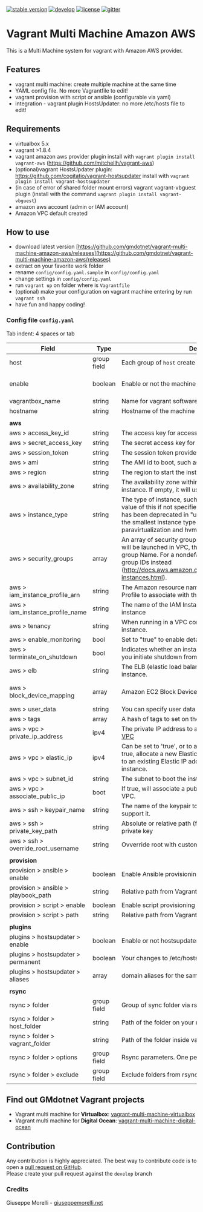 [![stable version](https://img.shields.io/badge/stable%20version-1.0.0-green.svg?style=flat-square)](https://github.com/gmdotnet/vagrant-multi-machine-amazon-aws/releases/tag/1.0.0)
[![develop](https://img.shields.io/badge/beta%20version-branch%20develop-oran.svg?style=flat-square)](https://github.com/gmdotnet/vagrant-multi-machine-amazon-aws/tree/develop)
[![license](https://img.shields.io/badge/license-OSL--3-blue.svg?style=flat-square)](https://github.com/gmdotnet/vagrant-multi-machine-amazon-aws/blob/master/LICENSE.txt)
[![gitter](https://img.shields.io/gitter/room/nwjs/nw.js.svg)](https://gitter.im/GMdotnet/Lobby?utm_source=share-link&utm_medium=link&utm_campaign=share-link)

# Vagrant Multi Machine Amazon AWS

This is a Multi Machine system for vagrant with Amazon AWS provider.  

## Features
- vagrant multi machine: create multiple machine at the same time
- YAML config file. No more Vagrantfile to edit!
- vagrant provision with script or ansible (configurable via yaml)
- integration - vagrant plugin HostsUpdater: no more /etc/hosts file to edit!

## Requirements
- virtualbox 5.x
- vagrant >1.8.4
- vagrant amazon aws provider plugin install with `vagrant plugin install vagrant-aws` (https://github.com/mitchellh/vagrant-aws)
- (optional)vagrant HostsUpdater plugin: https://github.com/cogitatio/vagrant-hostsupdater
  install with `vagrant plugin install vagrant-hostsupdater`
- (in case of error of shared folder mount errors) vagrant vagrant-vbguest plugin (install with the command `vagrant plugin install vagrant-vbguest`)
- amazon aws account (admin or IAM account)
- Amazon VPC default created

## How to use
- download latest version [https://github.com/gmdotnet/vagrant-multi-machine-amazon-aws/releases](https://github.com/gmdotnet/vagrant-multi-machine-amazon-aws/releases)
- extract on your favorite work folder
- rename `config/config.yaml.sample` in `config/config.yaml`
- change settings in `config/config.yaml`
- run `vagrant up` on folder where is `Vagrantfile`
- (optional) make your configuration on vagrant machine entering by run `vagrant ssh`
- have fun and happy coding!

### Config file `config.yaml`

Tab indent: 4 spaces or tab

| Field                               | Type          | Description                                             | Note  |
| ----------------------------------- | ------------- | ------------------------------------------------------- | ----- |
| host                                | group field   | Each group of `host` create a machine in Amazon AWS EC2     |       |
| enable                              | boolean       | Enable or not the machine                               | Disabled machine aren't managed by Vagrant file, so if you want to destroy it you have to make this flag with `yes` |
| vagrantbox_name                     | string        | Name for vagrant software                               |       |
| hostname                            | string        | Hostname of the machine                                 |       |
|                                     |               |                                                         |       |
| **aws**                             |               |                                                         |       |
| aws > access_key_id                 | string        | The access key for accessing AWS | |
| aws > secret_access_key             | string        | The secret access key for accessing AWS | |
| aws > session_token                 | string | The session token provided by STS | Can be empty |
| aws > ami                           | string | The AMI id to boot, such as "ami-11c57862" for debian | |
| aws > region                    | string | The region to start the instance in, such as "eu-west-1a" | See [aws_regionlist.md](aws_regionlist.md) | 
| aws > availability_zone          | string | The availability zone within the region to launch the instance. If empty, it will use the default set by Amazon. | |
| aws > instance_type             | string | The type of instance, such as "m3.medium". The default value of this if not specified is "m3.medium". "m1.small" has been deprecated in "us-east-1" and "m3.medium" is the smallest instance type to support both paravirtualization and hvm AMIs | See [aws_regionlist.md](aws_regionlist.md) |  
| aws > security_groups           | array | An array of security groups for the instance. If this instance will be launched in VPC, this must be a list of security group Name. For a nondefault VPC, you must use security group IDs instead (http://docs.aws.amazon.com/cli/latest/reference/ec2/run-instances.html). | Leave empty if you want to use 'default security group', otherwise use array like ['your-security-group'] |
| aws > iam_instance_profile_arn     | string | The Amazon resource name (ARN) of the IAM Instance Profile to associate with the instance | |
| aws > iam_instance_profile_name     | string | The name of the IAM Instance Profile to associate with the instance | |
| aws > tenancy                   | string | When running in a VPC configure the tenancy of the instance. | Support: 'default' or 'dedicated'| 
| aws > enable_monitoring         | bool | Set to "true" to enable detailed monitoring. | |
| aws > terminate_on_shutdown     | bool | Indicates whether an instance stops or terminates when you initiate shutdown from the instance. | |
| aws > elb                       | string | The ELB (elastic load balancer) name to attach to the instance. | |
| aws > block_device_mapping      | array | Amazon EC2 Block Device Mapping Property | "[{ 'DeviceName' => '/dev/sda1', 'Ebs.VolumeSize' => 50 }]" copy to increase disk size |
| aws > user_data                 | string | You can specify user data for the instance being booted. | |
| aws > tags                 | array | A hash of tags to set on the machine. | |
| aws > vpc > private_ip_address    | ipv4 | The private IP address to assign to an instance within a [VPC](http://aws.amazon.com/vpc/) | |
| aws > vpc > elastic_ip            | ipv4 | Can be set to 'true', or to an existing Elastic IP address. If true, allocate a new Elastic IP address to the instance. If set to an existing Elastic IP address, assign the address to the instance. | |
| aws > vpc > subnet_id            | string | The subnet to boot the instance into, for VPC. | | 
| aws > vpc > associate_public_ip            | boot | If true, will associate a public IP address to an instance in a VPC. | |
| aws > ssh > keypair_name          | string | The name of the keypair to use to bootstrap AMIs which support it. | | 
| aws > ssh > private_key_path      | string | Absolute or relative path (from Vagrantfile) to your ssh private key | | 
| aws > ssh > override_root_username    | string | Ovverride root with custom user | |
|                                     |               |                                                         |       |
| **provision**                       |               |                                                         |       |
| provision > ansible > enable                  | boolean       | Enable Ansible provisioning                             |       |
| provision > ansible > playbook_path           | string        | Relative path from Vagrantfile of your Ansible Playbook |       |
| provision > script > enable                   | boolean       | Enable script provisioning                              |       |
| provision > script > path                     | string        | Relative path from Vagrantfile of your script           |       |
|                                     |               |                                                         |       |
| **plugins**                          |               |                                                         |       |
| plugins > hostsupdater > enable             | boolean       | Enable or not hostsupdater plugin                       | https://github.com/cogitatio/vagrant-hostsupdater |
| plugins > hostsupdater > permanent          | boolean       | Your changes to /etc/hosts will be permanent            | Only if you destroy the machine, entries in /etc/hosts will be removed |
| plugins > hostsupdater > aliases            | array         | domain aliases for the same ip                          | Leave blank for no aliases |
|                                     |               |                                                         |       |
| **rsync**                           |               |                                                         |       |
| rsync > folder                            | group field   | Group of sync folder via rsync                          |       |
| rsync > folder > host_folder              | string        | Path of the folder on your machine                      |       |
| rsync > folder > vagrant_folder           | string        | Path of the folder inside vagrant machine               |       |
| rsync > folder > options                  | group field   | Rsync parameters. One per line                          | https://www.vagrantup.com/docs/synced-folders/rsync.html |
| rsync > folder > exclude                  | group field   | Exclude folders from rsync                              | https://www.vagrantup.com/docs/synced-folders/rsync.html#rsync__exclude |

## Find out GMdotnet Vagrant projects
- Vagrant multi machine for **Virtualbox**: [vagrant-multi-machine-virtualbox](https://github.com/gmdotnet/vagrant-multi-machine-virtualbox)
- Vagrant multi machine for **Digital Ocean**: [vagrant-multi-machine-digital-ocean](https://github.com/gmdotnet/vagrant-multi-machine-digital-ocean)

## Contribution
Any contribution is highly appreciated. The best way to contribute code is to open a [pull request on GitHub](https://help.github.com/articles/using-pull-requests).  
Please create your pull request against the `develop` branch

### Credits
Giuseppe Morelli - [giuseppemorelli.net](https://www.giuseppemorelli.net)
